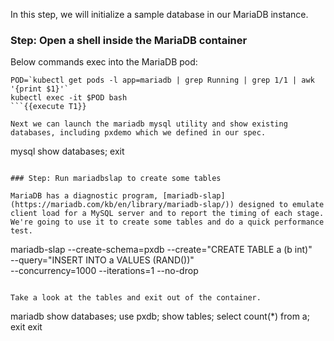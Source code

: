 In this step, we will initialize a sample database in our MariaDB instance.

### Step: Open a shell inside the MariaDB container

Below commands exec into the MariaDB pod:

```
POD=`kubectl get pods -l app=mariadb | grep Running | grep 1/1 | awk '{print $1}'`
kubectl exec -it $POD bash
```{{execute T1}}

Next we can launch the mariadb mysql utility and show existing databases, including pxdemo which we defined in our spec.
```
mysql
show databases;
exit
```{{execute T1}}

### Step: Run mariadbslap to create some tables

MariaDB has a diagnostic program, [mariadb-slap](https://mariadb.com/kb/en/library/mariadb-slap/)) designed to emulate client load for a MySQL server and to report the timing of each stage. We're going to use it to create some tables and do a quick performance test.
```
mariadb-slap --create-schema=pxdb --create="CREATE TABLE a (b int)" \
--query="INSERT INTO a VALUES (RAND())" \
--concurrency=1000 --iterations=1 --no-drop
```{{execute T1}}

Take a look at the tables and exit out of the container.
```
mariadb
show databases;
use pxdb;
show tables;
select count(*) from a;
exit
exit
```{{execute T1}}
